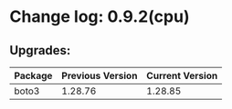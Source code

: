 # Change log: 0.9.2(cpu)

## Upgrades: 

Package | Previous Version | Current Version
---|---|---
boto3|1.28.76|1.28.85
